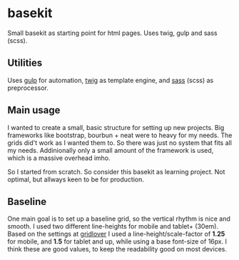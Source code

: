 # basekit
Small basekit as starting point for html pages. Uses twig, gulp and sass (scss).

## Utilities
Uses [gulp](http://gulpjs.com/) for automation, [twig](http://twig.sensiolabs.org/) as template engine,
and [sass](http://sass-lang.com/) (scss) as preprocessor.

## Main usage
I wanted to create a small, basic structure for setting up new projects. Big frameworks like bootstrap, bourbun + neat
were to heavy for my needs. The grids did't work as I wanted them to. So there was just no system that fits all my needs.
Addinionally only a small amount of the framework is used, which is a massive overhead imho.

So I started from scratch. So consider this basekit as learning project. Not optimal, but allways keen to be for production.

## Baseline
One main goal is to set up a baseline grid, so the vertical rhythm is nice and smooth. I used two different line-heights
for mobile and tablet+ (30em). Based on the settings at [gridlover](http://www.gridlover.net/app/) I used a
line-height/scale-factor of **1.25** for mobile, and **1.5** for tablet and up, while using a base font-size of 16px.
I think these are good values, to keep the readability good on most devices.
